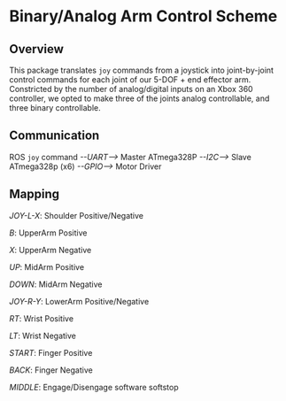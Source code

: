 # Binary/Analog Arm Control Scheme

## Overview

This package translates `joy` commands from a joystick into joint-by-joint control commands for each joint of our 5-DOF + end effector arm. Constricted by the number of analog/digital inputs on an Xbox 360 controller, we opted to make three of the joints analog controllable, and three binary controllable.

## Communication

ROS `joy` command *--UART-->* Master ATmega328P *--I2C-->* Slave ATmega328p (x6) *--GPIO-->* Motor Driver

## Mapping
_JOY-L-X_: Shoulder Positive/Negative

_B_: UpperArm Positive

_X_: UpperArm Negative

_UP_: MidArm Positive

_DOWN_: MidArm Negative

_JOY-R-Y_: LowerArm Positive/Negative

_RT_: Wrist Positive

_LT_: Wrist Negative

_START_: Finger Positive

_BACK_: Finger Negative

_MIDDLE_: Engage/Disengage software softstop
